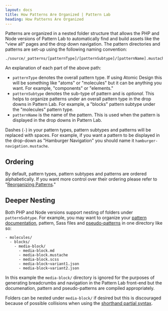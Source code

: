 ```yaml
---
layout: docs
title: How Patterns Are Organized | Pattern Lab
heading: How Patterns Are Organized   
---
```


Patterns are organized in a nested folder structure that allows the PHP and Node versions of Pattern Lab to automatically find and build assets like the "view all" pages and the drop down navigation. The pattern directories and patterns are set-up using the following naming convention:

```
./source/_patterns/[patternType]/[patternSubtype]/[patternName].mustache
```

An explanation of each part of the above path:

* `patternType` denotes the overall pattern type. If using Atomic Design this will be something like "atoms" or "molecules" but it can be anything you want. For example, "components" or "elements."
* `patternSubtype` denotes the sub-type of pattern and is _optional_. This helps to organize patterns under an overall pattern type in the drop downs in Pattern Lab. For example, a "blocks" pattern subtype under the "molecules" pattern type.
* `patternName` is the name of the pattern. This is used when the pattern is displayed in the drop downs in Pattern Lab.

Dashes (`-`) in your pattern types, pattern subtypes and patterns will be replaced with spaces. For example, if you want a pattern to be displayed in the drop-down as "Hamburger Navigation" you should name it `hamburger-navigation.mustache`.

## Ordering

By default, pattern types, pattern subtypes and patterns are ordered alphabetically. If you want more control over their ordering please refer to "[Reorganizing Patterns](/docs/pattern-reorganizing.html)."

## Deeper Nesting

Both PHP and Node versions support nesting of folders under `patternSubtype`. For example, you may want to organize your [pattern documentation](docs/pattern-documenting.html), pattern, Sass files and [pseudo-patterns](docs/pattern-pseudo-patterns.html) in one directory like so:

    - molecules/
      - blocks/
        - media-block/
          - media-block.md
          - media-block.mustache
          - media-block.scss
          - media-block~variant1.json
          - media-block~variant2.json

In this example the `media-block/` directory is ignored for the purposes of generating breadcrumbs and navigation in the Pattern Lab front-end but the documenation, pattern and pseudo-patterns are compiled appropriately.

Folders can be nested under `media-block/` if desired but this is discouraged because of possible collisions when using the [shorthand partial syntax](http://patternlab.io/docs/pattern-including.html).
